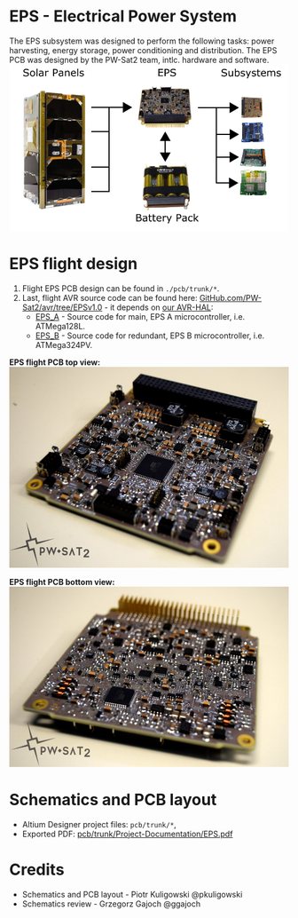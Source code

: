 # EPS - Electrical Power System
The EPS subsystem was designed to perform the following tasks: power harvesting, energy storage, power conditioning and distribution. The EPS PCB was designed by the PW-Sat2 team, intlc. hardware and software.
![EPS Block Diagram](img/system-block-diagram.png)

# EPS flight design
1. Flight EPS PCB design can be found in `./pcb/trunk/*`.
2. Last, flight AVR source code can be found here: [GitHub.com/PW-Sat2/avr/tree/EPSv1.0](https://github.com/PW-Sat2/avr/tree/EPSv1.0) - it depends on [our AVR-HAL](https://github.com/PW-Sat2/AVR-HAL):
   * [EPS_A](https://github.com/PW-Sat2/avr/tree/EPSv1.0/EPS_A) - Source code for main, EPS A microcontroller, i.e. ATMega128L.
   * [EPS_B](https://github.com/PW-Sat2/avr/tree/EPSv1.0/EPS_B) - Source code for redundant, EPS B microcontroller, i.e. ATMega324PV.
   
**EPS flight PCB top view:**
![PW-Sat2 EPS flight PCB top view](img/eps_pcb-top.jpg)

**EPS flight PCB bottom view:**
![PW-Sat2 EPS flight PCB bottom view](img/eps_pcb-bottom.jpg)

# Schematics and PCB layout
* Altium Designer project files: `pcb/trunk/*`,
* Exported PDF: [pcb/trunk/Project-Documentation/EPS.pdf](pcb/trunk/Project-Documentation/EPS.pdf)

# Credits
* Schematics and PCB layout - Piotr Kuligowski @pkuligowski
* Schematics review - Grzegorz Gajoch @ggajoch

